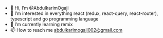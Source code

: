 - 👋 Hi, I’m @AbdulkarimOgaji
- 👀 I’m interested in everything react (redux, react-query, react-router), typescript and go programming language
- 🌱 I’m currently learning remix
- 📫 How to reach me abdulkarimogaji002@gmail.com

<!---
AbdulkarimOgaji/AbdulkarimOgaji is a ✨ special ✨ repository because its `README.md` (this file) appears on your GitHub profile.
You can click the Preview link to take a look at your changes.
--->
